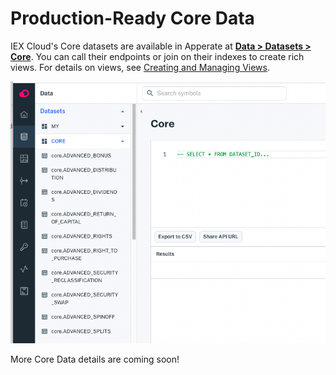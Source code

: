 # Production-Ready Core Data

IEX Cloud's Core datasets are available in Apperate at [**Data > Datasets > Core**](https://iexcloud.io/console/datasets/core). You can call their endpoints or join on their indexes to create rich views. For details on views, see [Creating and Managing Views](../managing-your-data/creating-and-managing-views.md).

![](./production-ready-core-data/core-datasets.png)

More Core Data details are coming soon!